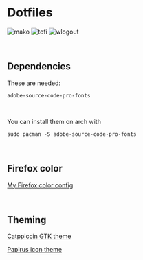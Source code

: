 # Dotfiles

![mako](https://github.com/dormant-chicken/Dotfiles/blob/main/assets/mako.png)
![tofi](https://github.com/dormant-chicken/Dotfiles/blob/main/assets/tofi.png)
![wlogout](https://github.com/dormant-chicken/Dotfiles/blob/main/assets/wlogout.png)

<br>

## Dependencies

These are needed:

`adobe-source-code-pro-fonts`

<br>

You can install them on arch with
```
sudo pacman -S adobe-source-code-pro-fonts
```

<br>

## Firefox color
[My Firefox color config](https://color.firefox.com/?theme=XQAAAAI6BAAAAAAAAABBqYhm849SCicxcUcPX38oKRicm6da8pFtMcajvXaAE3RJ0F_F447xQs-L1kFlGgDKq4IIvWciiy4upusW7OvXIRinrLrwLvjXB37kvhN5C6jw-f5WoyuyTr5CQbzFdUnkToAgQn_x3hD6G4YEveFkUNXPgwJvLsTH5kPOam1hsoz2MW5zaBV0EcVeF_ODYe5tU0_FVUv4EW1o03WpxuJooT2RIxd1efJaA0O9U4ks31OP_4iiQaX9BbfK2LR9khmpJLoBuvRls7pWp3Iqtjddn5pJqK6GIGrnx3WPUCO1MM_Ez5P0NLrtRmz5oh3Hxd0Mmn5A_MCF3RY58lf3UEiYWK9jexWRM1P_H0EeZW01KOY9HZqBwfXr_v3OD-jrKtkoA2MVDBROcb1X1cEx4W-5EaOzaBuNxhZihaoAuw5Ox7pe5CfHieTN6amPGv8vp0TviTU2cS8V4BGOzr8WGNVBBbv2-Bb-16yU4F9cnKtSp8r56u4jjIDnHenkee57jJPTOUhFCKP7yZoWx8sw9oh7olI44puqad31jzegRml6532I1Ff8Aa61)

<br>

## Theming

[Catppiccin GTK theme](https://github.com/catppuccin/gtk/releases)

[Papirus icon theme](https://www.gnome-look.org/p/1166289)
